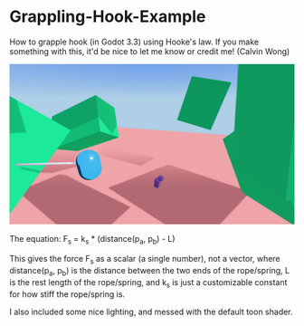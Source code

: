 # Grappling-Hook-Example
How to grapple hook (in Godot 3.3) using Hooke's law. If you make something
with this, it'd be nice to let me know or credit me! (Calvin Wong)

![alt text](docs/demo.png "Screenshot :)")

The equation:
F<sub>s</sub> = k<sub>s</sub> * (distance(p<sub>a</sub>, p<sub>b</sub>) - L)

This gives the force F<sub>s</sub> as a scalar (a single number), not a vector,
where distance(p<sub>a</sub>, p<sub>b</sub>) is the distance between the two ends
of the rope/spring, L is the rest length of the rope/spring, and k<sub>s</sub> is
just a customizable constant for how stiff the rope/spring is.

I also included some nice lighting, and messed with the default toon shader.
